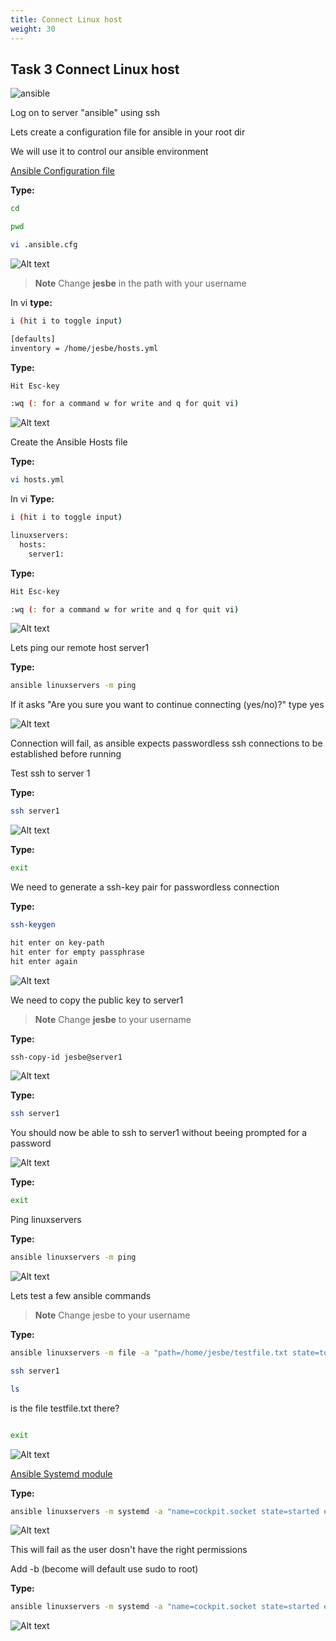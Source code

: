 ```yaml
---
title: Connect Linux host
weight: 30
---
```


## Task 3 Connect Linux host

![ansible](/images/ansible.png)

Log on to server "ansible" using ssh

Lets create a configuration file for ansible in your root dir

We will use it to control our ansible environment

[Ansible Configuration file](https://docs.ansible.com/ansible/latest/reference_appendices/config.html#ansible-configuration-settings-locations)

__Type:__

```bash
cd

pwd

vi .ansible.cfg
```

![Alt text](images/007_ansible_cfg.png?raw=true "ansible config")

> **Note**
> Change __jesbe__ in the path with your username

In vi __type:__

```bash
i (hit i to toggle input)
```

```bash
[defaults]
inventory = /home/jesbe/hosts.yml
```

__Type:__

```bash
Hit Esc-key

:wq (: for a command w for write and q for quit vi)
```

![Alt text](images/008_ansible_cfg_set_inventory.png?raw=true "set ansible inventory")

Create the Ansible Hosts file

__Type:__

```bash
vi hosts.yml
```

In vi __Type:__

```bash
i (hit i to toggle input)
```

```bash
linuxservers:
  hosts:
    server1:
```

__Type:__

```bash
Hit Esc-key

:wq (: for a command w for write and q for quit vi)
```

![Alt text](images/009_edit_hostfile.png?raw=true "Edit ansible hostfile")

Lets ping our remote host server1

__Type:__

```bash
ansible linuxservers -m ping
```

If it asks "Are you sure you want to continue connecting (yes/no)?" type yes

![Alt text](images/009_connect_error.png?raw=true "Connect Error")

Connection will fail, as ansible expects passwordless ssh connections to be established before running

Test ssh to server 1

__Type:__

```bash
ssh server1
```

![Alt text](images/010_ssh_connect.png?raw=true "SSH Connect")

__Type:__

```bash
exit
```

We need to generate a ssh-key pair for passwordless connection

__Type:__

```bash
ssh-keygen
```

```bash
hit enter on key-path
hit enter for empty passphrase
hit enter again
```

![Alt text](images/011_ssh_keygen.png?raw=true "SSH Connect")

We need to copy the public key to server1

> **Note**
> Change __jesbe__ to your username

__Type:__

```bash
ssh-copy-id jesbe@server1
```

![Alt text](images/012_ssh_copy.png?raw=true "SSH Copy ID")

__Type:__

```bash
ssh server1
```

You should now be able to ssh to server1 without beeing prompted for a password

![Alt text](images/013_ssh_passwordless.png?raw=true "SSH Copy ID")

__Type:__

```bash
exit
```

Ping linuxservers

__Type:__

```bash
ansible linuxservers -m ping
```

![Alt text](images/014_ping_pong.png?raw=true "SSH Copy ID")

Lets test a few ansible commands

> **Note**
> Change jesbe to your username

__Type:__

```bash
ansible linuxservers -m file -a "path=/home/jesbe/testfile.txt state=touch"

ssh server1

ls
```

is the file testfile.txt there?

```bash

exit
```

![Alt text](images/015_file_test.png?raw=true "ansible file")

[Ansible Systemd module](https://docs.ansible.com/ansible/latest/modules/systemd_module.html)

__Type:__

```bash
ansible linuxservers -m systemd -a "name=cockpit.socket state=started enabled=yes"
```

![Alt text](images/016_systemd_error.png?raw=true "ansible systemd error")

This will fail as the user dosn't have the right permissions

Add -b (become will default use sudo to root)

__Type:__

```bash
ansible linuxservers -m systemd -a "name=cockpit.socket state=started enabled=yes" -b 
```

![Alt text](images/017_systemd_works.png?raw=true "ansible systemd works")
